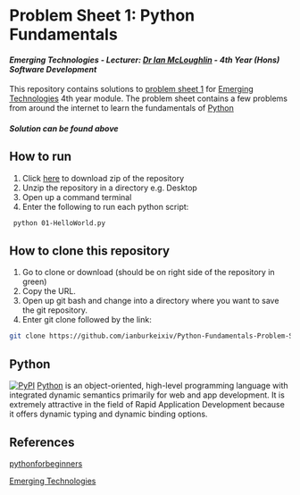 # Problem Sheet 1: Python Fundamentals
#### *Emerging Technologies - Lecturer: [Dr Ian McLoughlin](ianmcloughlin.github.io) - 4th Year (Hons) Software Development*
This repository contains solutions to [problem sheet 1](https://emerging-technologies.github.io/problems/python-fundamentals.html) for [Emerging Technologies](https://emerging-technologies.github.io/) 4th year module. The problem sheet contains a few problems from around the internet to learn the fundamentals of [Python](https://www.python.org/)

#### **_Solution can be found above_**

## How to run
1. Click [here](https://github.com/ianburkeixiv/Python-Fundamentals-Problem-Sheet/archive/master.zip) to download zip of the repository
2. Unzip the repository in a directory e.g. Desktop
3. Open up a command terminal 
4. Enter the following to run each python script:
```bash
 python 01-HelloWorld.py
```

## How to clone this repository
1. Go to clone or download (should be on right side of the repository in green)
2. Copy the URL.
3. Open up git bash and change into a directory where you want to save the git repository.
4. Enter git clone followed by the link: 
```bash
git clone https://github.com/ianburkeixiv/Python-Fundamentals-Problem-Sheet.git
```
## Python
[![PyPI](https://img.shields.io/pypi/pyversions/Django.svg)]()
[Python](https://www.python.org/) is an object-oriented, high-level programming language with integrated dynamic semantics primarily for web and app development. It is extremely attractive in the field of Rapid Application Development because it offers dynamic typing and dynamic binding options.

## References
[pythonforbeginners](http://www.pythonforbeginners.com/learn-python/what-is-python/)

[Emerging Technologies](https://emerging-technologies.github.io/)


